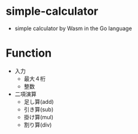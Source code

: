 # simple-calculator

- simple calculator by Wasm in the Go language

# Function

- 入力
  - 最大４桁
  - 整数
- 二項演算
  - 足し算(add)
  - 引き算(sub)
  - 掛け算(mul)
  - 割り算(div)
